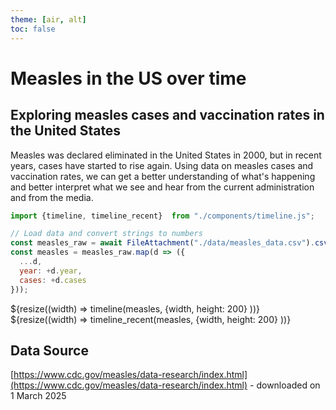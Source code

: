 ```yaml
---
theme: [air, alt]
toc: false
---
```


# Measles in the US over time
## Exploring measles cases and vaccination rates in the United States

Measles was declared eliminated in the United States in 2000, but in recent years, cases have started to 
rise again. Using data on measles cases and vaccination rates, we can get a better understanding 
of what's happening and better interpret what we see and hear from the current administration and from the media. 


```js
import {timeline, timeline_recent}  from "./components/timeline.js";
```

```js
// Load data and convert strings to numbers
const measles_raw = await FileAttachment("./data/measles_data.csv").csv({typed: true});
const measles = measles_raw.map(d => ({
  ...d,
  year: +d.year,
  cases: +d.cases
}));
```

<div class="card">
${resize((width) => timeline(measles, {width, height: 200} ))}
</div>

<div class="card">
${resize((width) => timeline_recent(measles, {width, height: 200} ))}
</div>


## Data Source

[https://www.cdc.gov/measles/data-research/index.html](https://www.cdc.gov/measles/data-research/index.html) - downloaded on 1 March 2025



<!-- ```js
// Show data array for QC / comment this out
display(measles)
```  -->